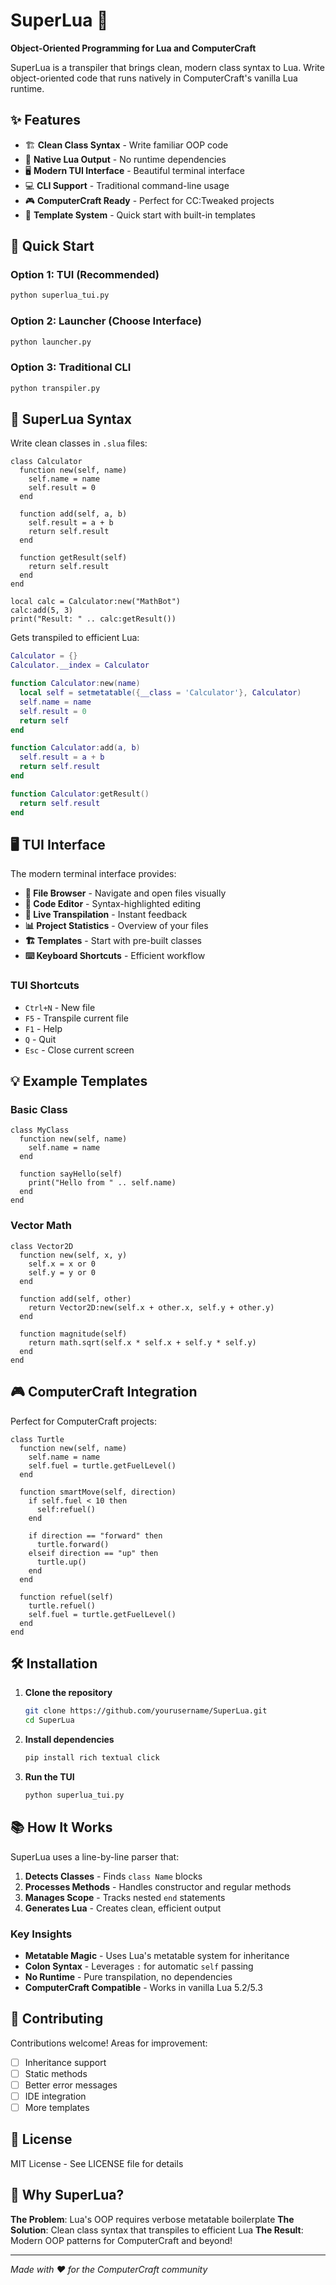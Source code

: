 # SuperLua 🎯

**Object-Oriented Programming for Lua and ComputerCraft**

SuperLua is a transpiler that brings clean, modern class syntax to Lua. Write object-oriented code that runs natively in ComputerCraft's vanilla Lua runtime.

## ✨ Features

- 🏗️ **Clean Class Syntax** - Write familiar OOP code
- 🔄 **Native Lua Output** - No runtime dependencies
- 🖥️ **Modern TUI Interface** - Beautiful terminal interface
- 💻 **CLI Support** - Traditional command-line usage
- 🎮 **ComputerCraft Ready** - Perfect for CC:Tweaked projects
- 📝 **Template System** - Quick start with built-in templates

## 🚀 Quick Start

### Option 1: TUI (Recommended)

```bash
python superlua_tui.py
```

### Option 2: Launcher (Choose Interface)

```bash
python launcher.py
```

### Option 3: Traditional CLI

```bash
python transpiler.py
```

## 📖 SuperLua Syntax

Write clean classes in `.slua` files:

```superlua
class Calculator
  function new(self, name)
    self.name = name
    self.result = 0
  end

  function add(self, a, b)
    self.result = a + b
    return self.result
  end

  function getResult(self)
    return self.result
  end
end

local calc = Calculator:new("MathBot")
calc:add(5, 3)
print("Result: " .. calc:getResult())
```

Gets transpiled to efficient Lua:

```lua
Calculator = {}
Calculator.__index = Calculator

function Calculator:new(name)
  local self = setmetatable({__class = 'Calculator'}, Calculator)
  self.name = name
  self.result = 0
  return self
end

function Calculator:add(a, b)
  self.result = a + b
  return self.result
end

function Calculator:getResult()
  return self.result
end
```

## 🖥️ TUI Interface

The modern terminal interface provides:

- **📁 File Browser** - Navigate and open files visually
- **📝 Code Editor** - Syntax-highlighted editing
- **🔄 Live Transpilation** - Instant feedback
- **📊 Project Statistics** - Overview of your files
- **🏗️ Templates** - Start with pre-built classes
- **⌨️ Keyboard Shortcuts** - Efficient workflow

### TUI Shortcuts

- `Ctrl+N` - New file
- `F5` - Transpile current file
- `F1` - Help
- `Q` - Quit
- `Esc` - Close current screen

## 💡 Example Templates

### Basic Class

```superlua
class MyClass
  function new(self, name)
    self.name = name
  end

  function sayHello(self)
    print("Hello from " .. self.name)
  end
end
```

### Vector Math

```superlua
class Vector2D
  function new(self, x, y)
    self.x = x or 0
    self.y = y or 0
  end

  function add(self, other)
    return Vector2D:new(self.x + other.x, self.y + other.y)
  end

  function magnitude(self)
    return math.sqrt(self.x * self.x + self.y * self.y)
  end
end
```

## 🎮 ComputerCraft Integration

Perfect for ComputerCraft projects:

```superlua
class Turtle
  function new(self, name)
    self.name = name
    self.fuel = turtle.getFuelLevel()
  end

  function smartMove(self, direction)
    if self.fuel < 10 then
      self:refuel()
    end

    if direction == "forward" then
      turtle.forward()
    elseif direction == "up" then
      turtle.up()
    end
  end

  function refuel(self)
    turtle.refuel()
    self.fuel = turtle.getFuelLevel()
  end
end
```

## 🛠️ Installation

1. **Clone the repository**

   ```bash
   git clone https://github.com/yourusername/SuperLua.git
   cd SuperLua
   ```

2. **Install dependencies**

   ```bash
   pip install rich textual click
   ```

3. **Run the TUI**
   ```bash
   python superlua_tui.py
   ```

## 📚 How It Works

SuperLua uses a line-by-line parser that:

1. **Detects Classes** - Finds `class Name` blocks
2. **Processes Methods** - Handles constructor and regular methods
3. **Manages Scope** - Tracks nested `end` statements
4. **Generates Lua** - Creates clean, efficient output

### Key Insights

- **Metatable Magic** - Uses Lua's metatable system for inheritance
- **Colon Syntax** - Leverages `:` for automatic `self` passing
- **No Runtime** - Pure transpilation, no dependencies
- **ComputerCraft Compatible** - Works in vanilla Lua 5.2/5.3

## 🤝 Contributing

Contributions welcome! Areas for improvement:

- [ ] Inheritance support
- [ ] Static methods
- [ ] Better error messages
- [ ] IDE integration
- [ ] More templates

## 📄 License

MIT License - See LICENSE file for details

## 🎯 Why SuperLua?

**The Problem**: Lua's OOP requires verbose metatable boilerplate
**The Solution**: Clean class syntax that transpiles to efficient Lua
**The Result**: Modern OOP patterns for ComputerCraft and beyond!

---

_Made with ❤️ for the ComputerCraft community_
